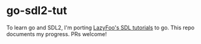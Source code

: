 # go-sdl2-tut
To learn go and SDL2, I'm porting [LazyFoo's SDL tutorials](http://lazyfoo.net/tutorials/SDL/index.php) to go. This repo documents my progress. PRs welcome!



